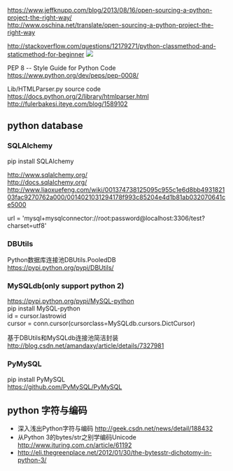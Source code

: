 https://www.jeffknupp.com/blog/2013/08/16/open-sourcing-a-python-project-the-right-way/<br>
http://www.oschina.net/translate/open-sourcing-a-python-project-the-right-way

http://stackoverflow.com/questions/12179271/python-classmethod-and-staticmethod-for-beginner
![](https://i.stack.imgur.com/LUyfq.png)


PEP 8 -- Style Guide for Python Code<br>
https://www.python.org/dev/peps/pep-0008/

Lib/HTMLParser.py source code<br>
https://docs.python.org/2/library/htmlparser.html<br>
http://fulerbakesi.iteye.com/blog/1589102

## python database

### SQLAlchemy
pip install SQLAlchemy

http://www.sqlalchemy.org/<br>
http://docs.sqlalchemy.org/<br>
http://www.liaoxuefeng.com/wiki/001374738125095c955c1e6d8bb493182103fac9270762a000/0014021031294178f993c85204e4d1b81ab032070641ce5000

url = 'mysql+mysqlconnector://root:password@localhost:3306/test?charset=utf8'

### DBUtils
Python数据库连接池DBUtils.PooledDB<br>
https://pypi.python.org/pypi/DBUtils/


### MySQLdb(only support python 2)
https://pypi.python.org/pypi/MySQL-python<br>
pip install MySQL-python<br>
id = cursor.lastrowid<br>
cursor = conn.cursor(cursorclass=MySQLdb.cursors.DictCursor)

基于DBUtils和MySQLdb连接池简洁封装<br>
http://blog.csdn.net/amandaxy/article/details/7327981


### PyMySQL
pip install PyMySQL<br>
https://github.com/PyMySQL/PyMySQL


## python 字符与编码
- 深入浅出Python字符与编码 http://geek.csdn.net/news/detail/188432
- 从Python 3的bytes/str之别学编码Unicode http://www.ituring.com.cn/article/61192
- http://eli.thegreenplace.net/2012/01/30/the-bytesstr-dichotomy-in-python-3/